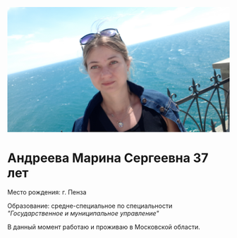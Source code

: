 ![](20210517_122142.jpg)
# **Андреева Марина Сергеевна** 37 лет
Место рождения: г. Пенза

Образование: средне-специальное по специальности _"Государственное и муниципальное управление"_

В данный момент работаю и проживаю в Московской области.